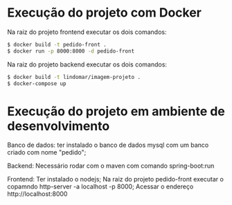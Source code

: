 # Execução do projeto com Docker

Na raiz do projeto frontend executar os dois comandos:

```sh
$ docker build -t pedido-front .
$ docker run -p 8000:8000 -d pedido-front
```

Na raiz do projeto backend executar os dois comandos:

```sh
$ docker build -t lindomar/imagem-projeto .
$ docker-compose up
```

# Execução do projeto em ambiente de desenvolvimento

Banco de dados:
ter instalado o banco de dados mysql com um banco criado com nome "pedido";

Backend:
Necessário rodar com o maven com comando spring-boot:run

Frontend:
Ter instalado o nodejs;
Na raiz do projeto pedido-front executar o copamndo http-server -a localhost -p 8000;
Acessar o endereço http://localhost:8000
